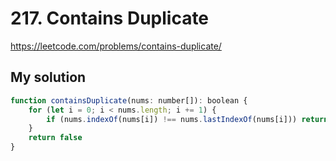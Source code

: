 # 217. Contains Duplicate

https://leetcode.com/problems/contains-duplicate/

## My solution

```js
function containsDuplicate(nums: number[]): boolean {
	for (let i = 0; i < nums.length; i += 1) {
		if (nums.indexOf(nums[i]) !== nums.lastIndexOf(nums[i])) return true
	}
	return false
}
```
